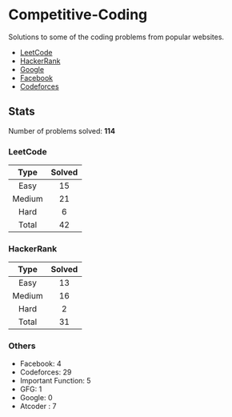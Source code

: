 # Competitive-Coding

Solutions to some of the coding problems from popular websites.

*	[LeetCode](LeetCode/ "LeetCode")
*	[HackerRank](HackerRank/ "HackerRank")
*	[Google](Google/ "Google's Coding Competitions")
*	[Facebook](Facebook/ "Facebook's Coding Competitions")
*	[Codeforces](Codeforces/ "Codeforces")

## Stats

Number of problems solved: **114**

### LeetCode

| Type   | Solved |
|:------:|:------:|
| Easy   | 15     |
| Medium | 21     |
| Hard   | 6      |
| Total  | 42     |

### HackerRank

| Type   | Solved |
|:------:|:------:|
| Easy 	 | 13     |
| Medium | 16     |
| Hard 	 | 2      |
| Total	 | 31     |


### Others

* Facebook: 4
* Codeforces: 29
* Important Function: 5
* GFG: 1
* Google: 0
* Atcoder : 7